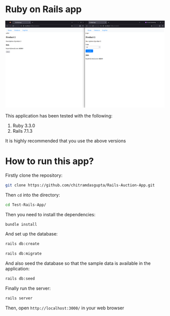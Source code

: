 # Ruby on Rails app

![Screenshot of my project](app/assets/images/auction_app_screenshot.png "Project Screenshot")

This application has been tested with the following:

1. Ruby 3.3.0
2. Rails 7.1.3

It is highly recommended that you use the above versions

# How to run this app?

Firstly clone the repository:

```sh
git clone https://github.com/chitramdasgupta/Rails-Auction-App.git
```

Then `cd` into the directory:

```sh
cd Test-Rails-App/
```

Then you need to install the dependencies:

```sh
bundle install
```

And set up the database:

```sh
rails db:create
```

```sh
rails db:migrate
```

And also seed the database so that the sample data is available in the application:

```sh
rails db:seed
```

Finally run the server:

```sh
rails server
```

Then, open `http://localhost:3000/` in your web browser
